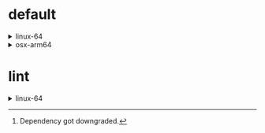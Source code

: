# default

<details>
<summary>linux-64</summary>

| Dependency | Before | After | Explicit | Package |
| - | - | - | - | - |
| python | 0.10.0 | 0.10.1 | false | conda |
| polars | herads_0 | herads_1 | true | conda |

</details>

<details>
<summary>osx-arm64</summary>

| Dependency | Before | After | Explicit | Package |
| - | - | - | - | - |
| polars[^2] | 0.10.0 | 0.9.1 | true | conda |
| python | 0.10.0 | 0.10.1 | true | conda |

</details>

# lint

<details>
<summary>linux-64</summary>

| Dependency | Before | After | Explicit | Package |
| - | - | - | - | - |
| polars | 0.10.0 | 0.10.1 | true | conda |
| python | 0.10.0 | 0.10.1 | false | conda |

</details>

[^1]: *Cursive* means explicit dependency.
[^2]: Dependency got downgraded.
